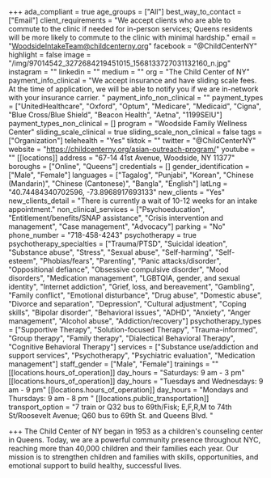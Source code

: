 +++
ada_compliant = true
age_groups = ["All"]
best_way_to_contact = ["Email"]
client_requirements = "We accept clients who are able to commute to the clinic if needed for in-person services; Queens residents will be more likely to commute to the clinic with minimal hardship."
email = "WoodsideIntakeTeam@childcenterny.org"
facebook = "@ChildCenterNY"
highlight = false
image = "/img/97014542_3272684219451015_1568133727031132160_n.jpg"
instagram = ""
linkedin = ""
medium = ""
org = "The Child Center of NY"
payment_info_clinical = "We accept insurance and have sliding scale fees. At the time of application, we will be able to notify you if we are in-network with your insurance carrier.  "
payment_info_non_clinical = ""
payment_types = ["UnitedHealthcare", "Oxford", "Optum", "Medicare", "Medicaid", "Cigna", "Blue Cross/Blue Shield", "Beacon Health", "Aetna", "1199SEIU"]
payment_types_non_clinical = []
program = "Woodside Family Wellness Center"
sliding_scale_clinical = true
sliding_scale_non_clinical = false
tags = ["Organization"]
telehealth = "Yes"
tiktok = ""
twitter = "@ChildCenterNY"
website = "https://childcenterny.org/asian-outreach-program/"
youtube = ""
[[locations]]
address = "67-14 41st Avenue, Woodside, NY 11377"
boroughs = ["Online", "Queens"]
credentials = []
gender_identification = ["Male", "Female"]
languages = ["Tagalog", "Punjabi", "Korean", "Chinese (Mandarin)", "Chinese (Cantonese)", "Bangla", "English"]
latLng = "40.74484340702596, -73.8968917693133"
new_clients = "Yes"
new_clients_detail = "There is currently a wait of 10-12 weeks for an intake appointment."
non_clinical_services = ["Psychoeducation", "Entitlement/benefits/SNAP assistance", "Crisis intervention and management", "Case management", "Advocacy"]
parking = "No"
phone_number = "718-458-4243"
psychotherapy = true
psychotherapy_specialties = ["Trauma/PTSD", "Suicidal ideation", "Substance abuse", "Stress", "Sexual abuse", "Self-harming", "Self-esteem", "Phobias/fears", "Parenting", "Panic attacks/disorder", "Oppositional defiance", "Obsessive compulsive disorder", "Mood disorders", "Medication management", "LGBTQIA, gender, and sexual identity", "Internet addiction", "Grief, loss, and bereavement", "Gambling", "Family conflict", "Emotional disturbance", "Drug abuse", "Domestic abuse", "Divorce and separation", "Depression", "Cultural adjustment", "Coping skills", "Bipolar disorder", "Behavioral issues", "ADHD", "Anxiety", "Anger management", "Alcohol abuse", "Addiction/recovery"]
psychotherapy_types = ["Supportive Therapy", "Solution-focused Therapy", "Trauma-informed", "Group therapy", "Family therapy", "Dialectical Behavioral Therapy", "Cognitive Behavioral Therapy"]
services = ["Substance use/addiction and support services", "Psychotherapy", "Psychiatric evaluation", "Medication management"]
staff_gender = ["Male", "Female"]
trainings = ""
[[locations.hours_of_operation]]
day_hours = "Saturdays: 9 am - 3 pm"
[[locations.hours_of_operation]]
day_hours = "Tuesdays and Wednesdays: 9 am - 9 pm"
[[locations.hours_of_operation]]
day_hours = "Mondays and Thursdays: 9 am - 8 pm "
[[locations.public_transportation]]
transport_option = "7 train or Q32 bus to 69th/Fisk; E,F,R,M to 74th St/Roosevelt Avenue; Q60 bus to 69th St. and Queens Blvd.  "

+++
The Child Center of NY began in 1953 as a children's counseling center in Queens. Today, we are a powerful community presence throughout NYC, reaching more than 40,000 children and their families each year. Our mission is to strengthen children and families with skills, opportunities, and emotional support to build healthy, successful lives.
